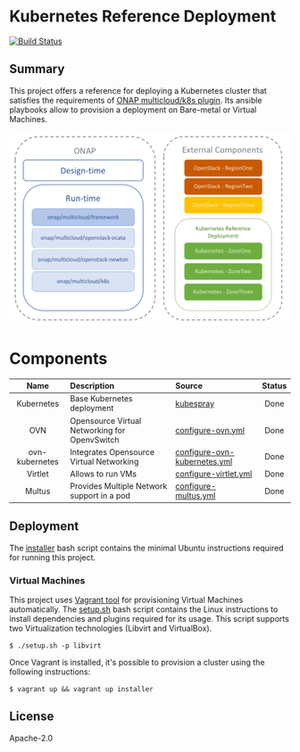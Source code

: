 # Kubernetes Reference Deployment
[![Build Status](https://travis-ci.org/electrocucaracha/krd.png)](https://travis-ci.org/electrocucaracha/krd)

## Summary

This project offers a reference for deploying a Kubernetes cluster
that satisfies the requirements of [ONAP multicloud/k8s plugin][1]. Its
ansible playbooks allow to provision a deployment on Bare-metal or
Virtual Machines.

![Diagram](docs/src/img/diagram.png)

# Components

| Name           | Description                                   | Source                            | Status |
|:--------------:|:----------------------------------------------|:----------------------------------|:------:|
| Kubernetes     | Base Kubernetes deployment                    | [kubespray][2]                    | Done   |
| OVN            | Opensource Virtual Networking for OpenvSwitch | [configure-ovn.yml][3]            | Done   |
| ovn-kubernetes | Integrates Opensource Virtual Networking      | [configure-ovn-kubernetes.yml][4] | Done   |
| Virtlet        | Allows to run VMs                             | [configure-virtlet.yml][5]        | Done   |
| Multus         | Provides Multiple Network support in a pod    | [configure-multus.yml][6]         | Done   |

## Deployment

The [installer](installer) bash script contains the minimal
Ubuntu instructions required for running this project.

### Virtual Machines

This project uses [Vagrant tool][7] for provisioning Virtual Machines
automatically. The [setup.sh](setup.sh) bash script contains the
Linux instructions to install dependencies and plugins required for
its usage. This script supports two Virtualization technologies
(Libvirt and VirtualBox).

    $ ./setup.sh -p libvirt

Once Vagrant is installed, it's possible to provision a cluster using
the following instructions:

    $ vagrant up && vagrant up installer

## License

Apache-2.0

[1]: https://git.onap.org/multicloud/k8s
[2]: https://github.com/kubernetes-incubator/kubespray
[3]: playbooks/configure-ovn.yml
[4]: playbooks/configure-ovn-kubernetes.yml
[5]: playbooks/configure-virtlet.yml
[6]: playbooks/configure-multus.yml
[7]: https://www.vagrantup.com/
